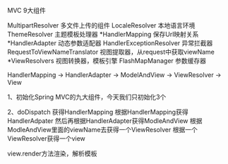 
MVC 9大组件

MultipartResolver 多文件上传的组件
LocaleResolver 本地语言环境
ThemeResolver 主题模板处理器
*HandlerMapping 保存Url映射关系
*HandlerAdapter 动态参数适配器
HandlerExceptionResolver 异常拦截器
RequestToViewNameTranslator 视图提取器，从request中获取viewName
*ViewResolvers 视图转换器，模板引擎
FlashMapManager 参数缓存器



HandlerMapping -> HandlerAdapter -> ModelAndView -> ViewResolver -> View

1、初始化Spring MVC的九大组件，今天我们只初始化3个

2、doDispatch
    获得HandlerMapping
    根据HandlerMapping获得HandlerAdpater
    然后再根据HandlerAdapter获得ModleAndView
   根据ModleAndView里面的viewName去获得一个ViewResolver
   根据一个ViewResolver获得一个view
   
   view.render方法渲染，解析模板